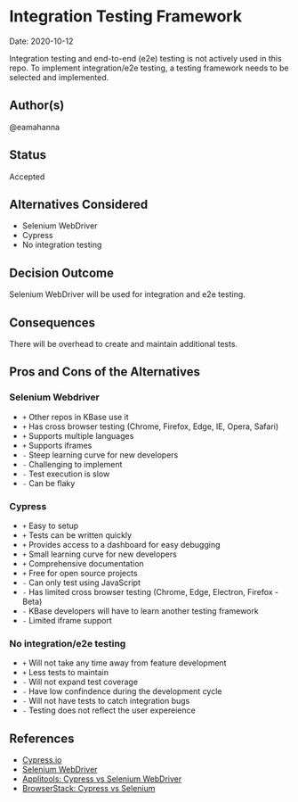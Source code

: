 # Integration Testing Framework

Date: 2020-10-12

Integration testing and end-to-end (e2e) testing is not actively used in this repo. To implement integration/e2e testing, a testing framework needs to be selected and implemented.

## Author(s)

@eamahanna

## Status

Accepted

## Alternatives Considered

* Selenium WebDriver
* Cypress
* No integration testing

## Decision Outcome

Selenium WebDriver will be used for integration and e2e testing.

## Consequences

There will be overhead to create and maintain additional tests.

## Pros and Cons of the Alternatives

### Selenium Webdriver

* `+` Other repos in KBase use it
* `+` Has cross browser testing (Chrome, Firefox, Edge, IE, Opera, Safari)
* `+` Supports multiple languages
* `+` Supports iframes
* `-` Steep learning curve for new developers
* `-` Challenging to implement
* `-` Test execution is slow
* `-` Can be flaky

### Cypress

* `+` Easy to setup
* `+` Tests can be written quickly
* `+` Provides access to a dashboard for easy debugging
* `+` Small learning curve for new developers
* `+` Comprehensive documentation
* `+` Free for open source projects
* `-` Can only test using JavaScript
* `-` Has limited cross browser testing (Chrome, Edge, Electron, Firefox - Beta)
* `-` KBase developers will have to learn another testing framework
* `-` Limited iframe support

### No integration/e2e testing

* `+` Will not take any time away from feature development
* `+` Less tests to maintain
* `-` Will not expand test coverage
* `-` Have low confindence during the development cycle
* `-` Will not have tests to catch integration bugs
* `-` Testing does not reflect the user expereience

## References

* [Cypress.io](https://www.cypress.io/)
* [Selenium WebDriver](https://www.selenium.dev/documentation/en/webdriver/)
* [Applitools: Cypress vs Selenium WebDriver](https://applitools.com/blog/cypress-vs-selenium-webdriver-better-or-just-different/)
* [BrowserStack: Cypress vs Selenium](https://www.browserstack.com/guide/cypress-vs-selenium)